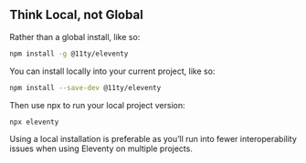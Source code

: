 ## Think Local, not Global

Rather than a global install, like so:

```bash
npm install -g @11ty/eleventy
```

You can install locally into your current project, like so:

```bash
npm install --save-dev @11ty/eleventy
```

Then use npx to run your local project version:

```bash
npx eleventy
```

Using a local installation is preferable as you’ll run into fewer interoperability issues when using Eleventy on multiple projects.